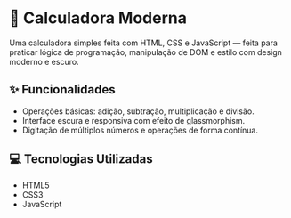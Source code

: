 # 🧮 Calculadora Moderna

Uma calculadora simples feita com HTML, CSS e JavaScript — feita para praticar lógica de programação, manipulação de DOM e estilo com design moderno e escuro.

## ✨ Funcionalidades

- Operações básicas: adição, subtração, multiplicação e divisão.
- Interface escura e responsiva com efeito de glassmorphism.
- Digitação de múltiplos números e operações de forma contínua.

## 💻 Tecnologias Utilizadas

- HTML5
- CSS3
- JavaScript
